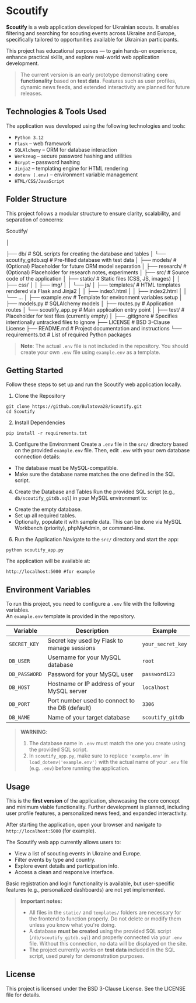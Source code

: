 # Scoutify

**Scoutify** is a web application developed for Ukrainian scouts. It enables filtering and searching for scouting events across Ukraine and Europe, specifically tailored to opportunities available for Ukrainian participants.

This project has educational purposes — to gain hands-on experience, enhance practical skills, and explore real-world web application development.

> The current version is an early prototype demonstrating **core functionality** based on **test data**. Features such as user profiles, dynamic news feeds, and extended interactivity are planned for future releases.

## Technologies & Tools Used
The application was developed using the following technologies and tools:
- `Python 3.12`
- `Flask` – web framework
- `SQLAlchemy` – ORM for database interaction
- `Werkzeug` – secure password hashing and utilities
- `Bcrypt` – password hashing
- `Jinja2` – templating engine for HTML rendering
- `dotenv (.env)` – environment variable management
- `HTML/CSS/JavaScript`

## Folder Structure
This project follows a modular structure to ensure clarity, scalability, and separation of concerns:

Scoutify/

│

├── db/                        # SQL scripts for creating the database and tables
│   └── scoutify_gitdb.sql     # Pre-filled database with test data
│
├── models/                    # (Optional) Placeholder for future ORM model separation
│
├── research/                  # (Optional) Placeholder for research notes, experiments
│
├── src/                       # Source code of the application
│   ├── static/                # Static files (CSS, JS, images)
│   │   ├── css/
│   │   ├── img/
│   │   └── js/
│   ├── templates/             # HTML templates rendered via Flask and Jinja2
│   │   ├── index1.html
│   │   ├── index2.html
│   │   └── ...
│   ├── example.env            # Template for environment variables setup
│   ├── models.py              # SQLAlchemy models
│   ├── routes.py              # Application routes 
│   └── scoutify_app.py        # Main application entry point
│
├── test/                      # Placeholder for test files (currently empty)
│
├── .gitignore                 # Specifies intentionally untracked files to ignore
├── LICENSE                    # BSD 3-Clause License
├── README.md                  # Project documentation and instructions
└── requirements.txt           # List of required Python packages


> **Note**: The actual `.env` file is not included in the repository. You should create your own `.env` file using `example.env` as a template.

## Getting Started
Follow these steps to set up and run the Scoutify web application locally.

1. Clone the Repository
```
git clone https://github.com/Bulatova28/Scoutify.git
cd Scoutify
```
2. Install Dependencies
```
pip install -r requirements.txt
```
3. Configure the Environment
Create a `.env` file in the `src/` directory based on the provided `example.env` file.
Then, edit `.env` with your own database connection details:
- The database must be MySQL-compatible.
- Make sure the database name matches the one defined in the SQL script.
4. Create the Database and Tables
Run the provided SQL script (e.g., `db/scoutify_gitdb.sql`) in your MySQL environment to:
- Create the empty database.
- Set up all required tables.
- Optionally, populate it with sample data.
This can be done via MySQL Workbench (priority), phpMyAdmin, or command-line.

6. Run the Application
Navigate to the `src/` directory and start the app:
```
python scoutify_app.py
```

The application will be available at:

```
http://localhost:5000 #for example
```

## Environment Variables
To run this project, you need to configure a `.env` file with the following variables.  
An `example.env` template is provided in the repository.

| Variable       | Description                                     | Example             |
|----------------|-------------------------------------------------|---------------------|
| `SECRET_KEY`   | Secret key used by Flask to manage sessions     | `your_secret_key`   |
| `DB_USER`      | Username for your MySQL database                | `root`              |
| `DB_PASSWORD`  | Password for your MySQL user                    | `password123`       |
| `DB_HOST`      | Hostname or IP address of your MySQL server     | `localhost`         |
| `DB_PORT`      | Port number used to connect to the DB (default) | `3306`              |
| `DB_NAME`      | Name of your target database                    | `scoutify_gitdb`    |

> **WARNING**:  
> 1. The database name in `.env` must match the one you create using the provided SQL script.  
> 2. In `scoutify_app.py`, make sure to replace `'example.env'` in `load_dotenv('example.env')` with the actual name of your `.env` file (e.g. `.env`) before running the application.

## Usage

This is the **first version** of the application, showcasing the core concept and minimum viable functionality. Further development is planned, including user profile features, a personalized news feed, and expanded interactivity.

After starting the application, open your browser and navigate to `http://localhost:5000` (for example).

The Scoutify web app currently allows users to:

- View a list of scouting events in Ukraine and Europe.
- Filter events by type and country.
- Explore event details and participation info.
- Access a clean and responsive interface.

Basic registration and login functionality is available, but user-specific features (e.g., personalized dashboards) are not yet implemented.

> **Important notes:**
> - All files in the `static/` and `templates/` folders are necessary for the frontend to function properly. Do not delete or modify them unless you know what you're doing.
> - A database **must be created** using the provided SQL script (`/db/scoutify_gitdb.sql`) and properly connected via your `.env` file. Without this connection, no data will be displayed on the site.
> - The project currently works on **test data** included in the SQL script, used purely for demonstration purposes.

## License
This project is licensed under the BSD 3-Clause License. See the LICENSE file for details.
